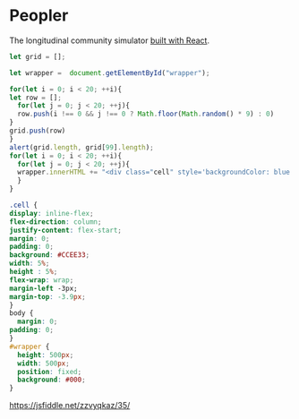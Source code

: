 # Peopler

The longitudinal community simulator [built with React](https://github.com/facebookincubator/create-react-app).

```javascript
let grid = [];

let wrapper =  document.getElementById("wrapper");

for(let i = 0; i < 20; ++i){
let row = [];
  for(let j = 0; j < 20; ++j){
  row.push(i !== 0 && j !== 0 ? Math.floor(Math.random() * 9) : 0)
}
grid.push(row)
}
alert(grid.length, grid[99].length);
for(let i = 0; i < 20; ++i){
  for(let j = 0; j < 20; ++j){
  wrapper.innerHTML += "<div class="cell" style='backgroundColor: blue'></div>"
  }
}
```

```css
.cell {
display: inline-flex;
flex-direction: column;
justify-content: flex-start;
margin: 0;
padding: 0;
background: #CCEE33;
width: 5%;
height : 5%;
flex-wrap: wrap;
margin-left -3px;
margin-top: -3.9px;
}
body {
  margin: 0;
padding: 0;
}
#wrapper {
  height: 500px;
  width: 500px;
  position: fixed;
  background: #000;
}
```
https://jsfiddle.net/zzvyqkaz/35/